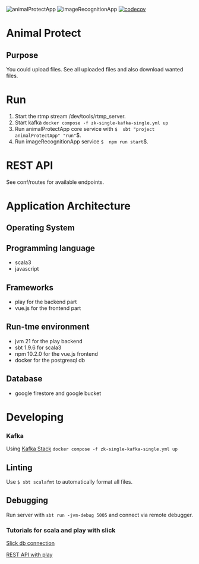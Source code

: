 ![animalProtectApp](https://github.com/MartinLei/MSI_CLOUD/actions/workflows/animalProtectAppAction.yml/badge.svg?branch=main)
![imageRecognitionApp](https://github.com/MartinLei/MSI_CLOUD/actions/workflows/imageRecognitionAppAction.yml/badge.svg?branch=main)
[![codecov](https://codecov.io/gh/MartinLei/MSI_CLOUD/graph/badge.svg?token=07VSS5XNWE)](https://codecov.io/gh/MartinLei/MSI_CLOUD)

# Animal Protect

## Purpose

You could upload files. See all uploaded files and also download wanted files.

# Run

1. Start the rtmp stream /dev/tools/rtmp_server.
2. Start kafka ```docker compose -f zk-single-kafka-single.yml up```
3. Run animalProtectApp core service with ```$  sbt "project animalProtectApp" "run"```$.
4. Run imageRecognitionApp service ```$  npm run start```$.

# REST API

See conf/routes for available endpoints.

# Application Architecture

## Operating System

## Programming language

- scala3
- javascript

## Frameworks
- play for the backend part
- vue.js for the frontend part

## Run-tme environment
- jvm 21 for the play backend
- sbt 1.9.6 for scala3
- npm 10.2.0 for the vue.js frontend
- docker for the postgresql db

## Database
- google firestore and google bucket

# Developing
### Kafka
Using [Kafka Stack](https://github.com/conduktor/kafka-stack-docker-compose)
```docker compose -f zk-single-kafka-single.yml up```



## Linting

Use ```$ sbt scalafmt``` to automatically format all files.

## Debugging

Run server with ```sbt run -jvm-debug 5005``` and connect via remote debugger.

### Tutorials for scala and play with slick

[Slick db connection](https://blog.rockthejvm.com/slick/)

[REST API with play](https://blog.rockthejvm.com/play-framework-http-api-tutorial/)


